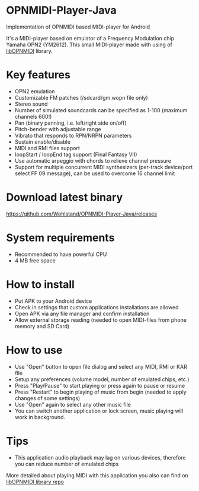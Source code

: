 # OPNMIDI-Player-Java
Implementation of OPNMIDI based MIDI-player for Android

It's a MIDI-player based on emulator of a Frequency Modulation chip Yamaha OPN2 (YM2612). This small MIDI-player made with using of [libOPNMIDI](https://github.com/Wohlstand/libOPNMIDI/) library.

# Key features

* OPN2 emulation
* Customizable FM patches (/sdcard/gm.wopn file only)
* Stereo sound
* Number of simulated soundcards can be specified as 1-100 (maximum channels 600!)
* Pan (binary panning, i.e. left/right side on/off)
* Pitch-bender with adjustable range
* Vibrato that responds to RPN/NRPN parameters
* Sustain enable/disable
* MIDI and RMI files support
* loopStart / loopEnd tag support (Final Fantasy VII)
* Use automatic arpeggio with chords to relieve channel pressure
* Support for multiple concurrent MIDI synthesizers (per-track device/port select FF 09 message), can be used to overcome 16 channel limit

# Download latest binary

https://github.com/Wohlstand/OPNMIDI-Player-Java/releases

# System requirements

* Recommended to have powerful CPU
* 4 MB free space

# How to install

* Put APK to your Android device
* Check in settings that custom applications installations are allowed
* Open APK via any file manager and confirm installation
* Allow external storage reading (needed to open MIDI-files from phone memory and SD Card)

# How to use

* Use "Open" button to open file dialog and select any MIDI, RMI or KAR file
* Setup any preferences (volume model, number of emulated chips, etc.)
* Press "Play/Pause" to start playing or press again to pause or resume
* Press "Restart" to begin playing of music from begin (needed to apply changes of some settings)
* Use "Open" again to select any other music file
* You can switch another application or lock screen, music playing will work in background.

# Tips

* This application audio playback may lag on various devices, therefore you can reduce number of emulated chips

More detailed about playing MIDI with this application you also can find on [libOPNMIDI library repo](https://github.com/Wohlstand/libOPNMIDI/)


